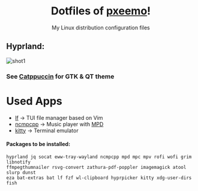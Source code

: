<h1 align="center">Dotfiles of <a href="https://github.com/pxeemo">pxeemo</a>!</h1>
<p align="center">My Linux distribution configuration files</p>

## Hyprland:

![shot1](screenshots/view.avif)

### See [Catppuccin](https://catppuccin-website.vercel.app/) for GTK & QT theme

# Used Apps
- [lf](https://github.com/gokcehan/lf) &#8594; TUI file manager based on Vim
- [ncmpcpp](https://github.com/ncmpcpp/ncmpcpp) &#8594; Music player with [MPD](https://github.com/MusicPlayerDaemon/MPD)
- [kitty](https://github.com/kovidgoyal/kitty) &#8594; Terminal emulator

#### Packages to be installed:
```
hyprland jq socat eww-tray-wayland ncmpcpp mpd mpc mpv rofi wofi grim libnotify 
ffmpegthumnailer rsvg-convert zathura-pdf-poppler imagemagick atool slurp dunst 
eza bat-extras bat lf fzf wl-clipboard hyprpicker kitty xdg-user-dirs fish
```
